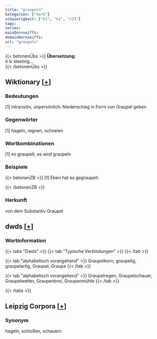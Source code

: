 ```yaml
---
title: "graupeln"
kategorien: ["Verb"]
schwierigkeit: ["k1", "h1", "r23"]
tags:
series:
mainDornseiffs:
domainDornseiffs:
url: "graupeln"
---
```


{{< betonenÜbs >}}
**Übersetzung:**  
it is sleeting...  
{{< /betonenÜbs >}}

## Wiktionary [[+](https://de.wiktionary.org/wiki/graupeln)]

### Bedeutungen
[1] intransitiv, unpersönlich: Niederschlag in Form von Graupel geben  

### Gegenwörter
[1] hageln, regnen, schneien  

### Wortkombinationen
[1] es graupelt; es wird graupeln  

### Beispiele
{{< betonenZB >}}
[1] Eben hat es gegraupelt.  

{{< /betonenZB >}}
### Herkunft
von dem Substantiv Graupel  



## dwds [[+](https://www.dwds.de/wb/graupeln)]

### Wortinformation
{{< tabs "Dwds" >}}
{{< tab "Typische Verbindungen" >}}
{{< /tab >}}

{{< tab "alphabetisch vorangehend" >}}
Graupelkorn, graupelig, graupelartig, Graupel, Graupe
{{< /tab >}}

{{< tab "alphabetisch vorangehend" >}}
Graupelregen, Graupelschauer, Graupelwetter, Graupenbrei, Graupenmühle
{{< /tab >}}

{{< /tabs >}}

## Leipzig Corpora [[+](https://corpora.uni-leipzig.de/en/res?word=graupeln&corpusId=deu_newscrawl-public_2018)]


### Synonym
hageln, schloßen, schauern

